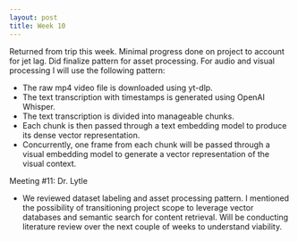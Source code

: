 ```yaml
---
layout: post
title: Week 10
---
```


Returned from trip this week. Minimal progress done on project to account for jet lag. Did finalize pattern for asset processing. For audio and visual processing I will use the following pattern:
- The raw mp4 video file is downloaded using yt-dlp.
- The text transcription with timestamps is generated using OpenAI Whisper.
- The text transcription is divided into manageable chunks.
- Each chunk is then passed through a text embedding model to produce its dense vector representation.
- Concurrently, one frame from each chunk will be passed through a visual embedding model to generate a vector representation of the visual context.

Meeting #11: Dr. Lytle 
  - We reviewed dataset labeling and asset processing pattern. I mentioned the possibility of transitioning project scope to leverage vector databases and semantic search for content retrieval. Will be conducting literature review over the next couple of weeks to understand viability.